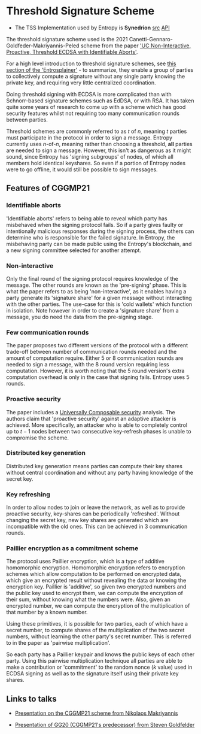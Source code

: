 
# Threshold Signature Scheme

- The TSS Implementation used by Entropy is **Synedrion** [src](https://github.com/entropyxyz/synedrion) [API](https://docs.rs/synedrion)

The threshold signature scheme used is the 2021 Canetti-Gennaro-Goldfeder-Makriyannis-Peled scheme from the paper ['UC Non-Interactive, Proactive, Threshold ECDSA with Identifiable Aborts'](https://eprint.iacr.org/2021/060).

For a high level introduction to threshold signature schemes, see [this section of the 'Entrosplainer'](Intro#hello-i-would-like-one-cryptography) - to summarize, they enable a group of parties to collectively compute a signature without any single party knowing the private key, and requiring very little centralized coordination.

Doing threshold signing with ECDSA is more complicated than with Schnorr-based signature schemes such as EdDSA, or with RSA. It has taken quite some years of research to come up with a scheme which has good security features whilst not requiring too many communication rounds between parties.
<!-- because $s$ computation is linear with Schnorr (explain) -->

<!-- Sigsk(M ) -->
<!-- Sample k ← Zq -->
<!-- R ← k · G = (rx, ry ) -->
<!-- r ← rx mod q -->
<!-- s ← k−1 (H(M ) + r · sk) mod q -->
<!-- return (r, s) -->

Threshold schemes are commonly referred to as $t$ of $n$, meaning $t$ parties must participate in the protocol in order to sign a message. Entropy currently uses $n$-of-$n$, meaning rather than choosing a threshold, **all** parties are needed to sign a message. However, this isn't as dangerous as it might sound, since Entropy has 'signing subgroups' of nodes, of which all members hold identical keyshares. So even if a portion of Entropy nodes were to go offline, it would still be possible to sign messages.

## Features of CGGMP21

### Identifiable aborts

'Identifiable aborts' refers to being able to reveal which party has misbehaved when the signing protocol fails. So if a party gives faulty or intentionally malicious responses during the signing process, the others can determine who is responsible for the failed signature. In Entropy, the misbehaving party can be made public using the Entropy's blockchain, and a new signing committee selected for another attempt.

### Non-interactive

Only the final round of the signing protocol requires knowledge of the message. The other rounds are known as the 'pre-signing' phase. This is what the paper refers to as being 'non-interactive', as it enables having a party generate its 'signature share' for a given message without interacting with the other parties. The use-case for this is 'cold wallets' which function in isolation. Note however in order to create a 'signature share' from a message, you do need the data from the pre-signing stage.

### Few communication rounds

The paper proposes two different versions of the protocol with a different trade-off between number of communication rounds needed and the amount of computation require. Either 5 or 8 communication rounds are needed to sign a message, with the 8 round version requiring less computation. However, it is worth noting that the 5 round version's extra computation overhead is only in the case that signing fails. Entropy uses 5 rounds.

### Proactive security

The paper includes a [Universally Composable security](https://eprint.iacr.org/2000/067.pdf) analysis. The authors claim that 'proactive security' against an adaptive attacker is achieved. More specifically, an attacker who is able to completely control up to $t - 1$ nodes between two consecutive key-refresh phases is unable to compromise the scheme.

### Distributed key generation

Distributed key generation means parties can compute their key shares without central coordination and without any party having knowledge of the secret key.

### Key refreshing

In order to allow nodes to join or leave the network, as well as to provide proactive security, key-shares can be periodically 'refreshed'. Without changing the secret key, new key shares are generated which are incompatible with the old ones. This can be achieved in 3 communication rounds.

### Paillier encryption as a commitment scheme

The protocol uses Paillier encryption, which is a type of additive homomorphic encryption. Homomorphic encryption refers to encryption schemes which allow computation to be performed on encrypted data, which give an encrypted result without revealing the data or knowing the encryption key. Paillier is 'additive', so given two encrypted numbers and the public key used to encrypt them, we can compute the encryption of their sum, without knowing what the numbers were. Also, given an encrypted number, we can compute the encryption of the multiplication of that number by a known number. 

Using these primitives, it is possible for two parties, each of which have a secret number, to compute shares of the multiplication of the two secret numbers, without learning the other party's secret number. This is referred to in the paper as 'pairwise multiplication'.

So each party has a Paillier keypair and knows the public keys of each other party. Using this pairwise multiplication technique all parties are able to make a contribution or 'commitment' to the random nonce ($k$ value) used in ECDSA signing as well as to the signature itself using their private key shares.

## Links to talks

- [Presentation on the CGGMP21 scheme from Nikolaos Makriyannis](https://www.fireblocks.com/blog/ccs-threshold-ecdsa)

- [Presentation of GG20 (CGGMP21's predecessor) from Steven Goldfelder](https://youtu.be/wtxH3PuMAgQ)
